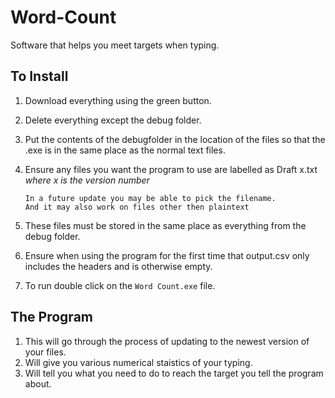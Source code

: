 # Word-Count
Software that helps you meet targets when typing.
## To Install
1) Download everything using the green button.
2) Delete everything except the debug folder.
3) Put the contents of the debugfolder in the location of the files so that the .exe is in the same place as the normal text files.
4) Ensure any files you want the program to use are labelled as Draft x.txt _where x is the version number_

       In a future update you may be able to pick the filename. 
       And it may also work on files other then plaintext
  
3) These files must be stored in the same place as everything from the debug folder.
4) Ensure when using the program for the first time that output.csv only includes the headers and is otherwise empty.
5) To run double click on the `Word Count.exe` file.

## The Program
1) This will go through the process of updating to the newest version of your files.
2) Will give you various numerical staistics of your typing.
3) Will tell you what you need to do to reach the target you tell the program about.
